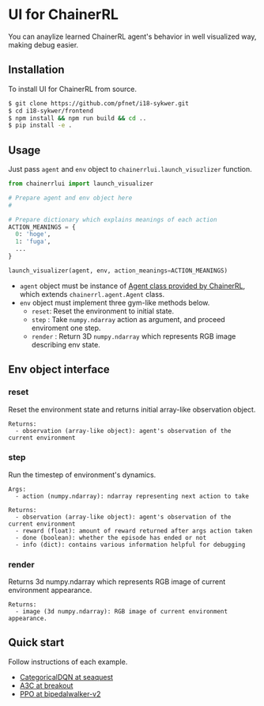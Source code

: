 # UI for ChainerRL
You can anaylize learned ChainerRL agent's behavior in well visualized way, making debug easier.

## Installation
To install UI for ChainerRL from source.

```sh
$ git clone https://github.com/pfnet/i18-sykwer.git
$ cd i18-sykwer/frontend
$ npm install && npm run build && cd ..
$ pip install -e .
```

## Usage
Just pass `agent` and `env` object to `chainerrlui.launch_visuzlizer` function.
```python
from chainerrlui import launch_visualizer

# Prepare agent and env object here
#

# Prepare dictionary which explains meanings of each action
ACTION_MEANINGS = {
  0: 'hoge',
  1: 'fuga',
  ...
}

launch_visualizer(agent, env, action_meanings=ACTION_MEANINGS)

```
- `agent` object must be instance of [Agent class provided by ChainerRL](https://github.com/chainer/chainerrl/tree/master/chainerrl/agents), which extends `chainerrl.agent.Agent` class.
- `env` object must implement three gym-like methods below.
  - `reset`: Reset the environment to initial state.
  - `step` : Take `numpy.ndarray` action as argument, and proceed enviroment one step.
  - `render` : Return 3D `numpy.ndarray` which represents RGB image describing env state.

## Env object interface
### reset
Reset the environment state and returns initial array-like observation object.
```
Returns:
  - observation (array-like object): agent's observation of the current environment
```

### step
Run the timestep of environment's dynamics.
```
Args:
  - action (numpy.ndarray): ndarray representing next action to take

Returns:
  - observation (array-like object): agent's observation of the current environment
  - reward (float): amount of reward returned after args action taken
  - done (boolean): whether the episode has ended or not
  - info (dict): contains various information helpful for debugging
```

### render
Returns 3d numpy.ndarray which represents RGB image of current environment appearance.
```
Returns:
  - image (3d numpy.ndarray): RGB image of current environment appearance.
```

## Quick start
Follow instructions of each example.
- [CategoricalDQN at seaquest](examples/categorical_dqn_seaquest)
- [A3C at breakout](examples/a3c_breakout)
- [PPO at bipedalwalker-v2](examples/ppo_bipedalwalker_v2)
